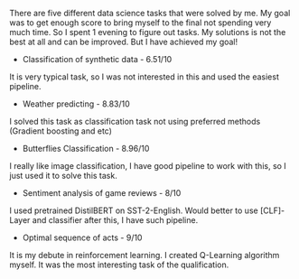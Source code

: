 There are five different data science tasks that were solved by me.
My goal was to get enough score to bring myself to the final not spending very much time.
So I spent 1 evening to figure out tasks. My solutions is not the best at all and can be improved. But I have achieved my goal!

* Classification of synthetic data - 6.51/10

It is very typical task, so I was not interested in this and used the easiest pipeline.
* Weather predicting - 8.83/10

I solved this task as classification task not using preferred methods (Gradient boosting and etc)
* Butterflies Classification - 8.96/10

I really like image classification, I have good pipeline to work with this, so I just used it to solve this task.
* Sentiment analysis of game reviews - 8/10

I used pretrained DistilBERT on SST-2-English. Would better to use [CLF]-Layer and classifier after this, I have such pipeline.
* Optimal sequence of acts - 9/10

It is my debute in reinforcement learning. I created Q-Learning algorithm myself. It was the most interesting task of the qualification.
